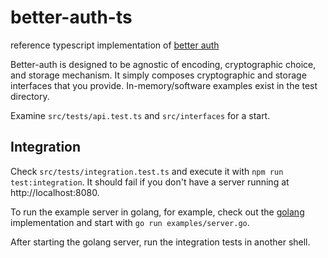 # better-auth-ts
reference typescript implementation of [better auth](https://github.com/jasoncolburne/better-auth)

Better-auth is designed to be agnostic of encoding, cryptographic choice, and storage mechanism.
It simply composes cryptographic and storage interfaces that you provide. In-memory/software
examples exist in the test directory.

Examine `src/tests/api.test.ts` and `src/interfaces` for a start.

## Integration

Check `src/tests/integration.test.ts` and execute it with `npm run test:integration`. It should fail
if you don't have a server running at http://localhost:8080.

To run the example server in golang, for example, check out the
[golang](https://github.com/jasoncolburne/better-auth-go) implementation and start with
`go run examples/server.go`.

After starting the golang server, run the integration tests in another shell.
